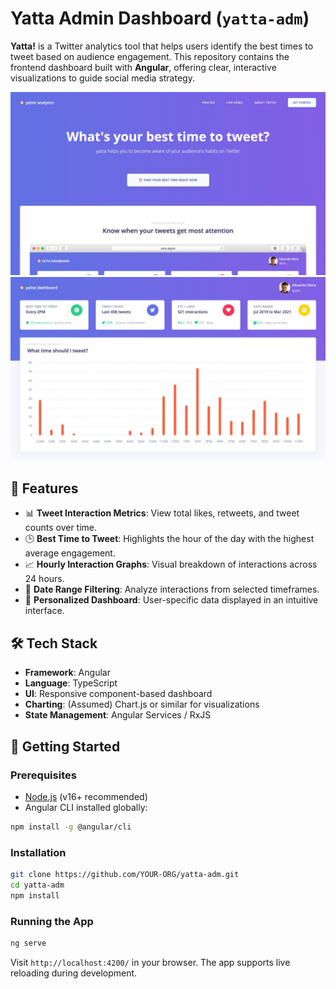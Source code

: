 # Yatta Admin Dashboard (`yatta-adm`)

**Yatta!** is a Twitter analytics tool that helps users identify the best times to tweet based on audience engagement. This repository contains the frontend dashboard built with **Angular**, offering clear, interactive visualizations to guide social media strategy.

![App Screenshots](img1.jpg)
![App Screenshots](img2.jpg)

## 🧩 Features

- 📊 **Tweet Interaction Metrics**: View total likes, retweets, and tweet counts over time.
- 🕒 **Best Time to Tweet**: Highlights the hour of the day with the highest average engagement.
- 📈 **Hourly Interaction Graphs**: Visual breakdown of interactions across 24 hours.
- 📅 **Date Range Filtering**: Analyze interactions from selected timeframes.
- 👤 **Personalized Dashboard**: User-specific data displayed in an intuitive interface.

## 🛠️ Tech Stack

- **Framework**: Angular  
- **Language**: TypeScript  
- **UI**: Responsive component-based dashboard  
- **Charting**: (Assumed) Chart.js or similar for visualizations  
- **State Management**: Angular Services / RxJS  

## 🚀 Getting Started

### Prerequisites

- [Node.js](https://nodejs.org/) (v16+ recommended)
- Angular CLI installed globally:

```bash
npm install -g @angular/cli
```

### Installation

```bash
git clone https://github.com/YOUR-ORG/yatta-adm.git
cd yatta-adm
npm install
```

### Running the App

```bash
ng serve
```

Visit `http://localhost:4200/` in your browser. The app supports live reloading during development.
